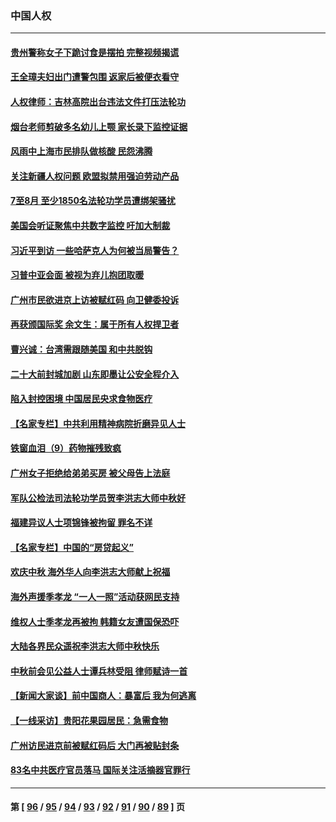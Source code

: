 ### 中国人权
---
#### [贵州警称女子下跪讨食是摆拍 完整视频揭谎](../../pages/ncid278/n13826144.md) 
#### [王全璋夫妇出门遭警包围 返家后被便衣看守](../../pages/ncid278/n13826096.md) 
#### [人权律师：吉林高院出台违法文件打压法轮功](../../pages/ncid278/n13825665.md) 
#### [烟台老师剪破多名幼儿上颚 家长录下监控证据](../../pages/ncid278/n13825668.md) 
#### [风雨中上海市民排队做核酸 民怨沸腾](../../pages/ncid278/n13825281.md) 
#### [关注新疆人权问题 欧盟拟禁用强迫劳动产品](../../pages/ncid278/n13825131.md) 
#### [7至8月 至少1850名法轮功学员遭绑架骚扰](../../pages/ncid278/n13824925.md) 
#### [美国会听证聚焦中共数字监控 吁加大制裁](../../pages/ncid278/n13825083.md) 
#### [习近平到访 一些哈萨克人为何被当局警告？](../../pages/ncid278/n13824905.md) 
#### [习普中亚会面 被视为弃儿抱团取暖](../../pages/ncid278/n13824963.md) 
#### [广州市民欲进京上访被赋红码 向卫健委投诉](../../pages/ncid278/n13824766.md) 
#### [再获颁国际奖 余文生：属于所有人权捍卫者](../../pages/ncid278/n13824702.md) 
#### [曹兴诚：台湾需跟随美国 和中共脱钩](../../pages/ncid278/n13824177.md) 
#### [二十大前封城加剧 山东即墨让公安全程介入](../../pages/ncid278/n13824364.md) 
#### [陷入封控困境 中国居民央求食物医疗](../../pages/ncid278/n13823589.md) 
#### [【名家专栏】中共利用精神病院折磨异见人士](../../pages/ncid278/n13823233.md) 
#### [铁窗血泪（9）药物摧残致疯](../../pages/ncid278/n13819243.md) 
#### [广州女子拒绝给弟弟买房 被父母告上法庭](../../pages/ncid278/n13823195.md) 
#### [军队公检法司法轮功学员贺李洪志大师中秋好](../../pages/ncid278/n13822021.md) 
#### [福建异议人士项锦锋被拘留 罪名不详](../../pages/ncid278/n13822521.md) 
#### [【名家专栏】中国的“房贷起义”](../../pages/ncid278/n13821748.md) 
#### [欢庆中秋 海外华人向李洪志大师献上祝福](../../pages/ncid278/n13821687.md) 
#### [海外声援季孝龙 “一人一照”活动获网民支持](../../pages/ncid278/n13821379.md) 
#### [维权人士季孝龙再被拘 韩籍女友遭国保恐吓](../../pages/ncid278/n13821276.md) 
#### [大陆各界民众遥祝李洪志大师中秋快乐](../../pages/ncid278/n13821222.md) 
#### [中秋前会见公益人士谭兵林受阻 律师赋诗一首](../../pages/ncid278/n13821028.md) 
#### [【新闻大家谈】前中国商人：暴富后 我为何逃离](../../pages/ncid278/n13820946.md) 
#### [【一线采访】贵阳花果园居民：急需食物](../../pages/ncid278/n13820652.md) 
#### [广州访民进京前被赋红码后 大门再被贴封条](../../pages/ncid278/n13820786.md) 
#### [83名中共医疗官员落马 国际关注活摘器官罪行](../../pages/ncid278/n13820716.md) 

---
#### 第 [ [96](./96.md) / [95](./95.md) / [94](./94.md) / [93](./93.md) / [92](./92.md) / [91](./91.md) / [90](./90.md) / [89](./89.md) ] 页
